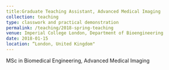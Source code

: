 ```yaml
---
title:Graduate Teaching Assistant, Advanced Medical Imaging
collection: teaching
type: classwork and practical demonstration
permalink: /teaching/2018-spring-teaching
venue: Imperial College London, Department of Bioengineering
date: 2018-01-15 
location: “London, United Kingdom"
---
```


MSc in Biomedical Engineering, Advanced Medical Imaging

